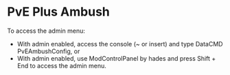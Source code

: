 # PvE Plus Ambush

To access the admin menu:

- With admin enabled, access the console (~ or insert) and type DataCMD PvEAmbushConfig, or
- With admin enabled, use ModControlPanel by hades and press Shift + End to access the admin menu.
